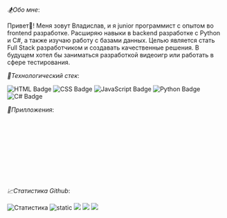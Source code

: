 *🏂Обо мне*:

Привет👋! Меня зовут Владислав, и я junior программист с опытом во frontend разработке. Расширяю навыки в backend разработке с Python и C#, а также изучаю работу с базами данных. Целью является стать Full Stack разработчиком и создавать качественные решения. В будущем хотел бы заниматься разработкой видеоигр или работать в сфере тестирования.

*🚀Технологический стек*:

<img src="https://img.shields.io/badge/-HTML-red?style=flat-square&logo=html5&logoColor=white" alt="HTML Badge" height="50" width="150"> <img src="https://img.shields.io/badge/-CSS-blue?style=flat-square&logo=css3&logoColor=white" alt="CSS Badge" height="50" width="120"> <img src="https://img.shields.io/badge/-JavaScript-orange?style=flat-square&logo=javascript&logoColor=white" alt="JavaScript Badge" height="50" width="160"> 
<img src="https://img.shields.io/badge/-Python-green?style=flat-square&logo=python&logoColor=white" alt="Python Badge" height="50" width="150"> <img src="https://img.shields.io/badge/-C%23-blue?style=flat-square&logo=c-sharp&logoColor=white" alt="C# Badge" height="50" width="50"> 

*📲Прилложения*:

<div style="display: flex;">
    <figure style="border-radius: 10px; overflow: hidden;">
    <img src="https://github.com/devicons/devicon/blob/master/icons/unity/unity-original.svg" alt="Unity" width="60" height="60">
  </figure>
          <figure style="border-radius: 10px; overflow: hidden;">
    <img src="https://github.com/devicons/devicon/blob/master/icons/vscode/vscode-original-wordmark.svg" alt="VSCode" width="60" height="60">
  </figure>
  <figure style="border-radius: 10px; overflow: hidden;">
    <img src="https://github.com/devicons/devicon/blob/master/icons/figma/figma-original.svg" alt="Figma" width="60" height="60">
  </figure>
  <figure style="border-radius: 10px; overflow: hidden;">
    <img src="https://github.com/devicons/devicon/blob/master/icons/photoshop/photoshop-original.svg" alt="Photoshop" width="60" height="60">
  </figure>
    <figure style="border-radius: 10px; overflow: hidden;">
    <img src="https://github.com/devicons/devicon/blob/master/icons/pycharm/pycharm-original.svg" alt="Pycharm" width="60" height="60">
  </figure>
      <figure style="border-radius: 10px; overflow: hidden;">
    <img src="https://github.com/devicons/devicon/blob/master/icons/visualstudio/visualstudio-original.svg" alt="VS" width="60" height="60">
  </figure>
  <figure style="border-radius: 10px; overflow: hidden; padding: 10px;">
  <img src="https://github.com/devicons/devicon/blob/master/icons/swagger/swagger-original.svg" alt="Swagger" width="60" height="60">
</figure>
  <figure style="border-radius: 10px; overflow: hidden; padding: 10px;">
  <img src="https://github.com/devicons/devicon/blob/master/icons/microsoftsqlserver/microsoftsqlserver-plain-wordmark.svg" alt="SQL" width="60" height="60">
</figure>
<figure style="border-radius: 10px; overflow: hidden; padding: 10px;">
  <img src="https://github.com/devicons/devicon/blob/master/icons/bootstrap/bootstrap-original-wordmark.svg" alt="Bootstrap" width="60" height="60">
</figure>
<figure style="border-radius: 10px; overflow: hidden; padding: 10px;">
  <img src="https://github.com/devicons/devicon/blob/master/icons/codepen/codepen-original.svg" alt="Codepen" width="60" height="60">
</figure>
</div>

&nbsp;

*📈Статистика Github*:

![Статистика](https://github-profile-summary-cards.vercel.app/api/cards/profile-details?username=Bibosiandre&theme=apprentice)
![static](http://github-profile-summary-cards.vercel.app/api/cards/repos-per-language?username=Bibosiandre&theme=apprentice)
![](http://github-profile-summary-cards.vercel.app/api/cards/most-commit-language?username=Bibosiandre&theme=apprentice)
![](http://github-profile-summary-cards.vercel.app/api/cards/stats?username=Bibosiandre&theme=apprentice)
![](http://github-profile-summary-cards.vercel.app/api/cards/productive-time?username=Bibosiandre&theme=apprentice&utcOffset=8)



